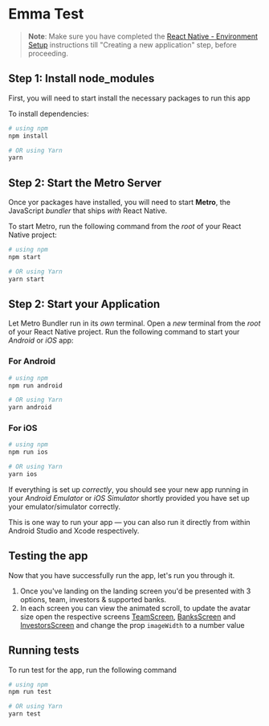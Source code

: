 # Emma Test

>**Note**: Make sure you have completed the [React Native - Environment Setup](https://reactnative.dev/docs/environment-setup) instructions till "Creating a new application" step, before proceeding.

## Step 1: Install node_modules

First, you will need to start install the necessary packages to run this app

To install dependencies:

```bash
# using npm
npm install

# OR using Yarn
yarn
```

## Step 2: Start the Metro Server

Once yor packages have installed, you will need to start **Metro**, the JavaScript _bundler_ that ships _with_ React Native.

To start Metro, run the following command from the _root_ of your React Native project:

```bash
# using npm
npm start

# OR using Yarn
yarn start
```

## Step 2: Start your Application

Let Metro Bundler run in its _own_ terminal. Open a _new_ terminal from the _root_ of your React Native project. Run the following command to start your _Android_ or _iOS_ app:

### For Android

```bash
# using npm
npm run android

# OR using Yarn
yarn android
```

### For iOS

```bash
# using npm
npm run ios

# OR using Yarn
yarn ios
```

If everything is set up _correctly_, you should see your new app running in your _Android Emulator_ or _iOS Simulator_ shortly provided you have set up your emulator/simulator correctly.

This is one way to run your app — you can also run it directly from within Android Studio and Xcode respectively.

## Testing the app

Now that you have successfully run the app, let's run you through it.

1. Once you've landing on the landing screen you'd be presented with 3 options, team, investors & supported banks.
2. In each screen you can view the animated scroll, to update the avatar size open the respective screens [TeamScreen](./src/screens/TeamScreen/TeamScreen.tsx), [BanksScreen](./src/screens/BanksScreen/BanksScreen.tsx) and [InvestorsScreen](./src/screens/InvestorsScreen/InvestorsScreen.tsx) and change the prop `imageWidth` to a number value

## Running tests

To run test for the app, run the following command

```bash
# using npm
npm run test

# OR using Yarn
yarn test
```